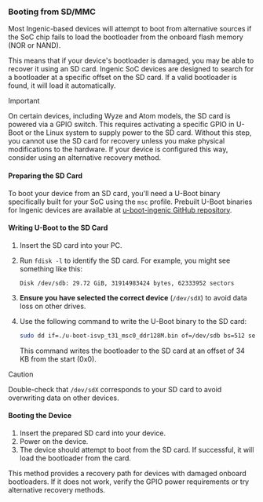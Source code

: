 ### Booting from SD/MMC

Most Ingenic-based devices will attempt to boot from alternative sources if the SoC chip fails to load the bootloader from the onboard flash memory (NOR or NAND). 

This means that if your device's bootloader is damaged, you may be able to recover it using an SD card. Ingenic SoC devices are designed to search for a bootloader at a specific offset on the SD card. If a valid bootloader is found, it will load it automatically.

> [!IMPORTANT]  
> On certain devices, including Wyze and Atom models, the SD card is powered via a GPIO switch. This requires activating a specific GPIO in U-Boot or the Linux system to supply power to the SD card. Without this step, you cannot use the SD card for recovery unless you make physical modifications to the hardware. If your device is configured this way, consider using an alternative recovery method.

#### Preparing the SD Card

To boot your device from an SD card, you'll need a U-Boot binary specifically built for your SoC using the `msc` profile. Prebuilt U-Boot binaries for Ingenic devices are available at [u-boot-ingenic GitHub repository](https://github.com/gtxaspec/u-boot-ingenic).

#### Writing U-Boot to the SD Card

1. Insert the SD card into your PC.
2. Run `fdisk -l` to identify the SD card. For example, you might see something like this:
   ```
   Disk /dev/sdb: 29.72 GiB, 31914983424 bytes, 62333952 sectors
   ```
3. **Ensure you have selected the correct device** (`/dev/sdX`) to avoid data loss on other drives.

4. Use the following command to write the U-Boot binary to the SD card:
   ```bash
   sudo dd if=./u-boot-isvp_t31_msc0_ddr128M.bin of=/dev/sdb bs=512 seek=34
   ```
   This command writes the bootloader to the SD card at an offset of 34 KB from the start (0x0).

> [!CAUTION]  
> Double-check that `/dev/sdX` corresponds to your SD card to avoid overwriting data on other devices.

#### Booting the Device

1. Insert the prepared SD card into your device.
2. Power on the device.
3. The device should attempt to boot from the SD card. If successful, it will load the bootloader from the card.

This method provides a recovery path for devices with damaged onboard bootloaders. If it does not work, verify the GPIO power requirements or try alternative recovery methods.
